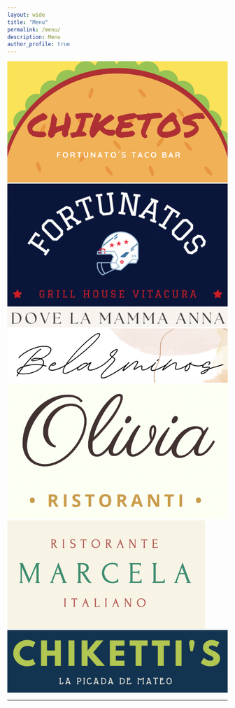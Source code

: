```yaml
---
layout: wide
title: "Menu"
permalink: /menu/
description: Menu
author_profile: true
---
```



[![Friday Night](/images/menus/chiketos.png)](https://tresquintos.cl/menus/chiketos.pdf) [![Saturday Lunch](/images/menus/fortunatos.png)](https://tresquintos.cl/menus/fortunatos.pdf) [![Saturday Night](/images/menus/annas.png)](https://tresquintos.cl/menus/annas.pdf) [![Sunday Lunch](/images/menus/belarminos.png)](https://tresquintos.cl/menus/belarminos.pdf) [![Sunday Night](/images/menus/olivias.png)](https://tresquintos.cl/menus/olivias.pdf) [![Other](/images/menus/marcelas.png)](https://tresquintos.cl/menus/marcelas.pdf) [![Kids](/images/menus/chikettis.png)](https://tresquintos.cl/menus/chikettis.pdf)


---


<!-- Favicon -->
<link rel="apple-touch-icon" sizes="180x180" href="/apple-touch-icon.png">
<link rel="icon" type="image/png" sizes="32x32" href="/favicon-32x32.png">
<link rel="icon" type="image/png" sizes="16x16" href="/favicon-16x16.png">
<link rel="manifest" href="/site.webmanifest">
<link rel="mask-icon" href="/safari-pinned-tab.svg" color="#5bbad5">
<meta name="msapplication-TileColor" content="#b91d47">
<meta name="theme-color" content="#ffffff">
